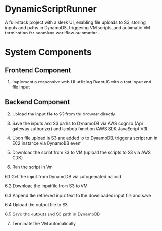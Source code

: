 # DynamicScriptRunner
A full-stack project with a sleek UI, enabling file uploads to S3, storing inputs and paths in DynamoDB, triggering VM scripts, and automatic VM termination for seamless workflow automation.
# System Components 

## Frontend Component 

1. Implement a responsive web UI utilizing ReactJS with a text input and file input

## Backend Component 

2. Upload the input file to S3 from thr browser directly

3. Save the inputs and S3 paths to DynamoDB via AWS cognito (Api gateway authorizer) and lambda function (AWS SDK JavaScript V3)

4. Upon file upload in S3 and added to to DynamoDB, trigger a script run in EC2 instance via DynamoDB event

5. Download the script from S3 to VM (upload the scripts to S3 via AWS CDK)

6. Run the script in Vm

  6.1 Get the input from DynamoDB via autogenrated nanoid 

  6.2 Download the inputfile from S3 to VM 

  6.3 Append the retrieved input text to the downloaded input file and save 

  6.4 Upload the output file to S3 

  6.5 Save the outputs and S3 path in DynamoDB 

7. Terminate the VM automatically 
